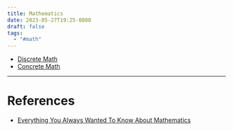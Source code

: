 ```yaml
---
title: Mathematics
date: 2023-05-27T19:25-0800
draft: false
tags:
  - "#math"
---
```


- [Discrete Math](/notes/)
- [Concrete Math](/notes/)


---
# References

- [Everything You Always Wanted To Know About Mathematics](https://www.math.cmu.edu/~jmackey/151_128/bws_book.pdf)
